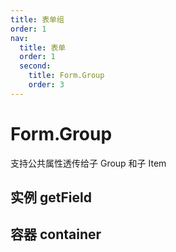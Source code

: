 ```yaml
---
title: 表单组
order: 1
nav:
  title: 表单
  order: 1
  second:
    title: Form.Group
    order: 3
---
```


# Form.Group

支持公共属性透传给子 Group 和子 Item

## 实例 getField

<code src="./instance.tsx" ></code>

## 容器 container

<code src="./container.tsx" ></code>
